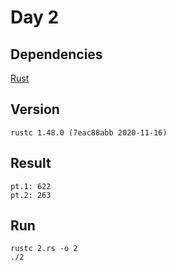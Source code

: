 # Day 2

## Dependencies

[Rust](https://www.rust-lang.org/)  

## Version

    rustc 1.48.0 (7eac88abb 2020-11-16)

## Result

    pt.1: 622
    pt.2: 263

## Run

    rustc 2.rs -o 2
    ./2
